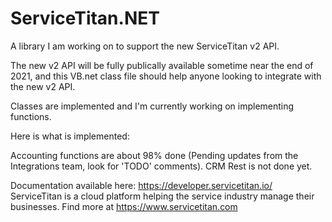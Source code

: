 # ServiceTitan.NET
A library I am working on to support the new ServiceTitan v2 API.

The new v2 API will be fully publically available sometime near the end of 2021, and this VB.net class file should help anyone looking to integrate with the new v2 API.

Classes are implemented and I'm currently working on implementing functions.

Here is what is implemented:

Accounting functions are about 98% done (Pending updates from the Integrations team, look for 'TODO' comments).
CRM
Rest is not done yet.

Documentation available here: https://developer.servicetitan.io/
ServiceTitan is a cloud platform helping the service industry manage their businesses. Find more at https://www.servicetitan.com
